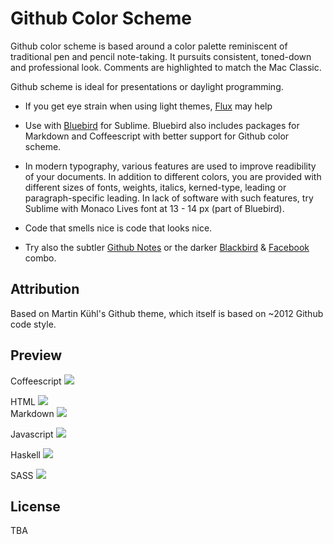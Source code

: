 # Github Color Scheme

Github color scheme is based around a color palette reminiscent of traditional pen and pencil note-taking. It pursuits consistent, toned-down and professional look. Comments are highlighted to match the Mac Classic.  

Github scheme is ideal for presentations or daylight programming.  

* If you get eye strain when using light themes, [Flux](http://justgetflux.com) may help

* Use with [Bluebird](https://github.com/mbixby/bluebird) for Sublime. Bluebird also includes packages for Markdown and Coffeescript with better support for Github color scheme. 
  
* In modern typography, various features are used to improve readibility of your documents. In addition to different colors, you are provided with different sizes of fonts, weights, italics, kerned-type, leading or paragraph-specific leading. In lack of software with such features, try Sublime with Monaco Lives font at 13 - 14 px (part of Bluebird).   
* Code that smells nice is code that looks nice.

* Try also the subtler [Github Notes](https://github.com/mbixby/github-notes-color-scheme) or the darker [Blackbird](https://github.com/mbixby/blackbird) & [Facebook](https://github.com/mbixby/facebook-color-scheme) combo.

## Attribution

Based on Martin Kühl's Github theme, which itself is based on ~2012 Github 
code style.

## Preview

Coffeescript
![](https://raw.github.com/mbixby/github-color-scheme/master/preview/coffee.png)  

HTML
![](https://raw.github.com/mbixby/github-color-scheme/master/preview/html.png)  
Markdown
![](https://raw.github.com/mbixby/github-color-scheme/master/preview/markdown.png)  

Javascript
![](https://raw.github.com/mbixby/github-color-scheme/master/preview/javascript.png)  

Haskell
![](https://raw.github.com/mbixby/github-color-scheme/master/preview/haskell.png)  

SASS
![](https://raw.github.com/mbixby/github-color-scheme/master/preview/sass.png)  

## License

TBA
